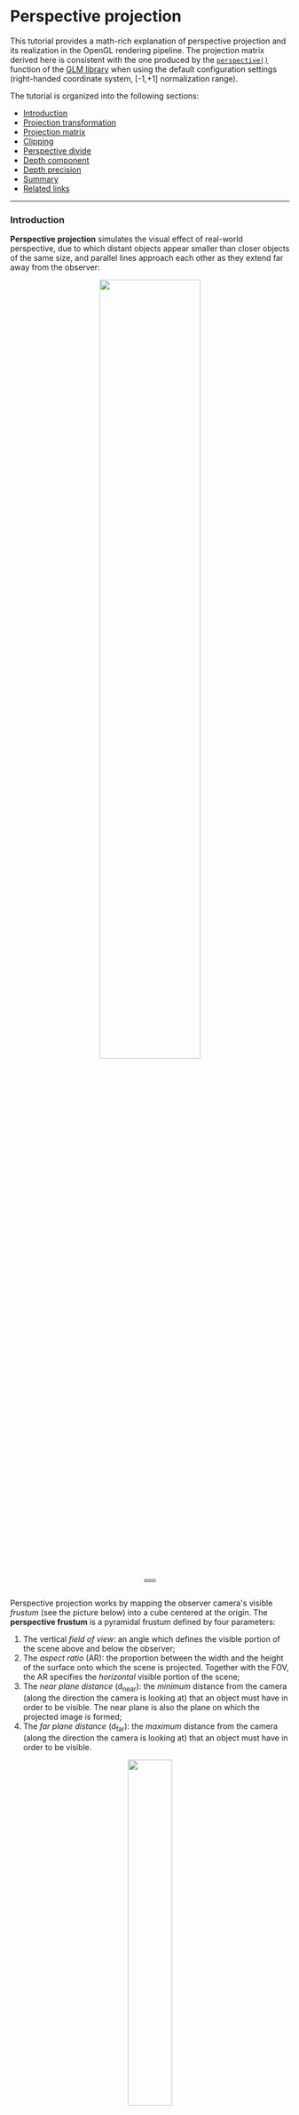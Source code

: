 ﻿# Perspective projection

This tutorial provides a math-rich explanation of perspective projection and its realization in
the OpenGL rendering pipeline.
The projection matrix derived here is consistent with the one produced by the 
[`perspective()`](https://github.com/inviwo/glm/blob/master/glm/ext/matrix_clip_space.inl#L238-L252)
function of the [GLM library](https://github.com/inviwo/glm) when using the default configuration
settings (right-handed coordinate system, [-1,+1] normalization range).

The tutorial is organized into the following sections:

- [Introduction](#Introduction)
- [Projection transformation](#ProjectionTransformation)
- [Projection matrix](#ProjectionMatrix)
- [Clipping](#Clipping)
- [Perspective divide](#PerspectiveDivide)
- [Depth component](#DepthComponent)
- [Depth precision](#DepthPrecision)
- [Summary](#Summary)
- [Related links](#RelatedLinks)

<hr/>

<a name="Introduction"></a>
### Introduction

**Perspective projection** simulates the visual effect of real-world perspective, due to which
distant objects appear smaller than closer objects of the same size, and parallel lines approach
each other as they extend far away from the observer:

<div style="text-align:center; font-size:4pt">
    <img width="60%" src="Images/Photos/Railroad.jpg" />
    <br/>
    <a href="https://fspy.io/basics/">(source)</a>
</div>

<br>

Perspective projection works by mapping the observer camera's visible *frustum* (see the picture
below) into a cube centered at the origin. The **perspective frustum** is a pyramidal frustum
defined by four parameters:

1. The vertical *field of view*: an angle which defines the visible portion of the scene above and
below the observer;
2. The *aspect ratio* (AR): the proportion between the width and the height of the surface onto
which the scene is projected. Together with the FOV, the AR specifies the *horizontal* visible
portion of the scene;
3. The *near plane distance* (d<sub>near</sub>): the *minimum* distance from the camera (along the
direction the camera is looking at) that an object must have in order to be visible. The near plane
is also the plane on which the projected image is formed;
4. The *far plane distance* (d<sub>far</sub>): the *maximum* distance from the camera (along the
direction the camera is looking at) that an object must have in order to be visible.

<div style="text-align:center">
    <img width="40%" src="Images/Diagrams/PerspectiveFrustum.png"/>
</div>

<br>

Points that lie within the perspective frustrum defined above will be projected on the rendering
surface; points that lie outside the frustum will be clipped and not visible.

It is worth stressing that in OpenGL's right-handed coordinate system the camera looks down the
**negative** Z axis. Therefore, the Z coordinate of the near and far planes will be equal to
(respectively) **-d<sub>near</sub>** and **-d<sub>far</sub>** rather than d<sub>near</sub> and
d<sub>far</sub>.

<a name="ProjectionTransformation"></a>
### Projection transformation

In order to accomplish the visual effect of real-world perspective, the X and Y coordinates of a
projected point need to be scaled based on that point's distance from the camera. The following
diagram illustrates the geometric relationship between the Y coordinate y<sub>v</sub> of a 
view-space point **p<sub>v</sub>**=(x<sub>v</sub>,y<sub>v</sub>,z<sub>v</sub>) and the Y coordinate
y<sub>near</sub> of **p<sub>v</sub>**'s projection *on the near plane*, which is the plane on which
the projected image is formed:

<div style="text-align:center">
    <img width="50%" src="Images/Diagrams/PerspectiveY.png"/>
</div>

<br>

Once again, keep in mind that z<sub>v</sub>, the Z coordinate of view-space point
**p<sub>v</sub>**, is a *negative* value. Triangle similarity allows determining the value of
y<sub>near</sub>:

<div style="text-align:center">
    <img width="30%" src="Images/Equations/PerspectiveYNear.png"/>
</div>

<br>

<a name="PositiveZValues"></a>
The expression on the right side of equation (1) is well-defined if and only if z<sub>v</sub> is
different from 0 - notice that positive z<sub>v</sub> coordinates would be projected by (1) to
*negated* values of y<sub>near</sub>, thus forming an upside-down image.

In order for OpenGL to deal with projected coordinates in a way that is independent of the size of
the rendering surface, the value obtained in (1) is **normalized** in such a way that visible
coordinates get mapped to the range [-1,+1].
To perform this normalization we must obtain the minimum and maximum Y coordinates of *visible*
points projected on the near plane.
These values are given by the intersection of the near plane and the angular section defined by the
FOV (denoted as 𝛼 in the picture below):

<div style="text-align:center">
    <img width="50%" src="Images/Diagrams/PerspectiveYNormalization.png"/>
</div>

<br>

The y<sub>max</sub> value can be computed from the FOV and the d<sub>near</sub> distance through
simple trigonometry:

<div style="text-align:center">
    <img width="30%" src="Images/Equations/PerspectiveYMax.png"/>
</div>

<br>

Since the vertical view range is symmetrical, y<sub>min</sub> is equal to -y<sub>max</sub>.
Equations (1) and (2) can be combined to obtain the **normalized device coordinate** (NDC)
y<sub>min</sub>:

<div style="text-align:center">
    <img width="65%" src="Images/Equations/PerspectiveYNdc.png"/>
</div>

<br>

The computation of x<sub>near</sub> is similar to the computation of y<sub>near</sub> in equation
(1), yielding the following result:

<div style="text-align:center">
    <img width="30%" src="Images/Equations/PerspectiveXNear.png"/>
</div>

<br/>

Normalization of the X coordinate slightly differs from normalization of the Y coordinate though,
because the X range is not defined by means of an angular range, but rather through a stretching
factor relative to the Y range - the *aspect ratio* (AR), denoted as 𝜌 in formula (5) below:

<div style="text-align:center">
    <img width="30%" src="Images/Equations/PerspectiveXMax.png"/>
</div>

<br/>

The value of x<sub>ndc</sub> can then be obtained by normalizing x<sub>near</sub> just like we did
for y<sub>ndc</sub> in equation (6):

<div style="text-align:center">
    <img width="65%" src="Images/Equations/PerspectiveXNdc.png"/>
</div>

<br>

<a name="ProjectionMatrix"></a>
### Projection matrix

The transformations in equations (3) and (6) are **non-linear**, and as such they cannot be applied
through multiplication by some matrix P; in particular, there is no way to obtain -z<sub>v</sub> as
a divisor for any arbitrary vector **p<sub>v</sub>** through multiplication by the *same* matrix P.
This is unfortunate, because representing linear transformations as matrices allows for efficient
and convenient processing.

We can, however, define a matrix P that *almost* represents transformations (3) and (6) - ignore
the placeholder question marks for the time being, they will be replaced later on:

<div style="text-align:center">
    <img width="22%" src="Images/Equations/PerspectiveXYMatrix.png"/>
</div>

<br>

If we multiply a view-space point **p<sub>v</sub>** (with a fourth component set to 1 for reasons
that will become apparent later on) by P we will get the right side of equations (3) and (6) for X
and Y coordinates *except* for the division by -z<sub>v</sub> (something we will fix
[in a later section](#PerspectiveDivide)):

<div style="text-align:center">
    <img width="30%" src="Images/Equations/PerspectiveXYClipSpace.png"/>
</div>

<br>

Notice that even though the division by -z<sub>v</sub> was not performed, the value -z<sub>v</sub>
has been stored in the fourth component (w<sub>c</sub>) of the resulting clip-space vector.
Because of this, and because of equations (3) and (6), the following fundamental equivalence holds: 

<div style="text-align:center">
    <img width="35%" src="Images/Equations/PerspectiveNdcClipSpaceRelation.png"/>
</div>

<br>

Vector **p<sub>c</sub>**=(x<sub>c</sub>, y<sub>c</sub>, z<sub>c</sub>, w<sub>c</sub>) is called the
**clip space** projection of **p<sub>v</sub>**.
The reason why it is called *clip* space is that these coordinates are used by the GPU to perform
*clipping*.

<a name="Clipping"></a>
### Clipping

Clipping is the operation that determines which portions of a (projected) primitive lie within the
visible NDC unit cube and which do not, and excludes the latter from rendering.
The picture below illustrates the concept for the XY plane, but it is important to keep in mind
that clipping is performed against a 3D *volume*:

<div style="text-align:center">
    <img width="60%" src="Images/Diagrams/Clipping.png"/>
</div>

<br>

It is interesting to observe that clipping can actually cause *new* primitives to be generated, as
is the case for the triangle near the bottom-right corner of the clipping area in the picture
above.

Clipping is an optimization that can significantly speed up the rendering pipeline, but it is not
*just* an optimization.
[As previously discussed](#PositiveZValues), the transformation realized by projection matrix (7)
will project vertices with positive z<sub>v</sub> coordinates (i.e. vertices lying *behind* the
camera) on the near plane with *mirrored* XY coordinates.
Since we do not want objects behind the camera to be displayed on the the screen - let alone
mirrored -, we need to
prevent such points from being further processed by the rendering pipeline - which is exactly what
clipping is for.

As we can see from equation (8), the *negated* value of z<sub>v</sub> is stored in w<sub>c</sub>,
the W component of clip-space point **p<sub>c</sub>**.
We want to clip points with a positive z<sub>v</sub>, i.e. points with a *negative* w<sub>c</sub>;
and since the projection transformation is not defined for w<sub>c</sub>=0, only points with a
*positive* w<sub>c</sub> clip-space coordinate shall eventually be rendered.

Because we constructed matrix (7) with the intent of mapping visible points to the origin-centered
unit cube *in NDC coordinates*, and because - as shown in equation (9) NDC coordinates are obtained
by dividing clip space coordinates by their w<sub>c</sub> component, the following conditions must
be satisfied in order for a point *not* to be clipped:

<div style="text-align:center">
    <img width="57%" src="Images/Equations/PerspectiveClipConditions.png"/>
</div>

<br>

We can see from equation (10) that the clipping volume for a clip-space point is a cube whose size
is equal to the distance from the camera of the corresponding view-space point.

<a name="PerspectiveDivide"></a>
### Perspective divide

When we introduced clip-space coordinates in equation (8) we mentioned that even though the
division by -z<sub>v</sub> was not performed when multiplying the view-space point
**p<sub>v</sub>** by the projection matrix (7), the value -z<sub>v</sub> happened to be stored in
the fourth component (w<sub>c</sub>) of the clip-space projected vector.
Of course this is not by accident: the value of the third element of the last row of matrix (7) has
been set to -1 precisely for this purpose.

The rationale behind this is that with OpenGL the GPU performs the division by w<sub>c</sub>
*implicitly* whenever the fragment shader is fed with (interpolated) vertex coordinates emitted by
the vertex shader.[<sup>1</sup>](#HomogenousCoordinates)
This implicit division by w<sub>c</sub> is called the **perspective divide** and it is only
performed for vertices that have not been clipped.

When combined with matrix P from (7), the perspective divide completes the transformation of
view-space points into their NDC projection:

<div style="text-align:center">
    <img width="35%" src="Images/Equations/PerspectiveXYNdc.png"/>
</div>

<br>

It is easy to verify that the X and Y components on right side of equation (11) do indeed coincide
with the right sides of equations (3) and (6).

Storing the perspective divisor in the w<sub>c</sub> component is something more than just a
convenient trick for realizing the perspective divide: it is a well-known and elegant way of
generalizing Cartesian coordinates to 
<a href="https://en.wikipedia.org/wiki/Homogeneous_coordinates"><i>homogenous coordinates</i></a>.

Our projection matrix (7) is still incomplete though, and so are (as a consequence) the right sides
of equations (8) and (11): we are missing the matrix coefficients that allow computing the
z<sub>ndc</sub> coordinate, also known as the *depth* component.

</br>

<a name="DepthComponent"></a>
### Depth component

Although the z<sub>ndc</sub> coordinate is not used for rendering purposes (after all, points are
rendered on a 2D surface) it is required for
[Z-buffering and depth testing](https://en.wikipedia.org/wiki/Z-buffering).
The purpose of depth testing is to correctly handle the rendering of overlapping primitives that
get projected onto the same XY coordinates on the screen.

After the clip-space coordinates emitted by the vertex shader have been converted to NDC
coordinates through the perspective divide, and assuming those coordinates fall within the unit
cubical range of visible coordinates, the GPU needs to determine whether or not the corresponding
fragment ought to be rendered on the screen.
To make this decision the GPU keeps track, for every fragment, of the NDC Z coordinate of the last
vertex that was rendered on that fragment.
A special buffer with the same width and height of the screen - the **depth buffer** - is used to
store these coordinate values.
If the vertex to be rendered on a given fragment has an NDC Z coordinate which is greater than the
value stored in the depth buffer for that fragment (meaning that it is farther from the camera than
the vertex that was last rendered on the same fragment), the vertex is discarded and does not get
rendered.<sup>[1](#EarlyDepthTesting)</sup>

To obtain the NDC Z coordinate of a projected point, the placeholder question marks in our
perspective matrix (7) need to be replaced with coefficients that would yield the desired values
of z<sub>ndc</sub> after matrix multiplication and perspective divide.
But what are the desired values of z<sub>ndc</sub>, and how to determine the coefficients that
yield them?

First of all, let's start by giving these coefficients a symbolic name. We will use 𝛾 and 𝛿:

<div style="text-align:center">
    <img width="22%" src="Images/Equations/PerspectiveZMatrix.png"/>
</div>

<br>

The question mark on the right side of equation (8) can now be replaced by an expression in terms
of 𝛾 and 𝛿 to represent the clip space coordinate z<sub>c</sub>:

<div style="text-align:center">
    <img width="30%" src="Images/Equations/PerspectiveParametricZClipSpace.png"/>
</div>

<br>

The corresponding NDC coordinate resulting from the perspective divide is then given by:

<div style="text-align:center">
    <img width="30%" src="Images/Equations/PerspectiveParametricZNdc.png"/>
</div>

<br>

Our goal is to find out the values of 𝛾 and 𝛿 that cause the visible Z portion of the frustum (i.e.
the view-space coordinate range [-d<sub>near</sub>, -d<sub>far</sub>]) to be mapped to the NDC
range [-1,+1]. Doing so amounts to resolving the linear system (15) below, where the notation
z<sub>ndc</sub>(-z<sub>near</sub>) is used to denote the right side of equation (14) with the value
of z<sub>v</sub> replaced by -z<sub>near</sub> (similarly for z<sub>v</sub>=-z<sub>far</sub>):

<div style="text-align:center">
    <img width="33%" src="Images/Equations/PerspectiveZNdcLinearSystem.png"/>
</div>

<br>

To solve system (15) we first simplify the signs in the two equations, then we solve the upper
equation for 𝛾 as a function of 𝛿:

<div style="text-align:center">
    <img width="68%" src="Images/Equations/GammaDeltaDerivation1.png"/>
</div>

<br>

We can then replace the value of 𝛾 from (16) in the lower equation and determine the value of 𝛿 as
in the following derivation:

<div style="text-align:center">
    <img width="73%" src="Images/Equations/GammaDeltaDerivation2.png"/>
</div>

<br>

By replacing the value of 𝛿 from (17) in the upper equation of (16) we can determine the value of
𝛾 as well:

<div style="text-align:center">
    <img width="75%" src="Images/Equations/GammaDeltaDerivation3.png"/>
</div>

<br>

Now that both coefficients 𝛾 and 𝛿 are known we can provide the complete definition of the
parametric projection matrix P introduced in (12):

<div style="text-align:center">
    <img width="32%" src="Images/Equations/PerspectiveProjectionMatrix.png"/>
</div>

<br>

<a name="EarlyDepthTesting"></a>
<div style="font-size:4pt">
<sup>1</sup> On modern GPUs the depth testing can be performed <i>before</i> the fragment shader is
run. This potentially allows skipping time-consuming lightSystem calculations if the GPU can deduce
that the fragment won't eventually be visible due to occlusion by another vertex.
This process is called *early depth testing*.
In order for early depth testing to be possible, the fragment shader shall not modify the NDC Z
coordinate.
</div>

</br>

### Depth precision

It is worth stressing that the mapping of view-space Z coordinates to NDC Z coordinates is *not*
linear: the view-space Z coordinate which lies halfway between -z<sub>near</sub> and 
-z<sub>far</sub> does *not* get mapped to the NDC coordinate 0.
The non-linearity of the mapping stems from the fact that z<sub>ndc</sub> (just like all NDC
coordinates) is *inversely* proportional to z<sub>v</sub>.

The graph below depicts the relationship between a view-space point's distance from the camera
(on the horizontal axis) and its projected z<sub>ndc</sub> (on the vertical axis) when
d<sub>near</sub>=0.3 and d<sub>far</sub>=2.5.

<div style="text-align:center">
    <img width="60%" src="Images/Diagrams/PerspectiveZNdcGraph.png"/>
</div>

<br>

As the diagram shows, the distance range that gets mapped to the z<sub>ndc</sub> range [-1,0] is
significantly narrower than the one that gets mapped to [0,+1] - even more so when the value of
d<sub>far</sub> - d<sub>near</sub> is larger than in the example above, as is usually the case in
video games.
In practice, this means that more floating-point precision is available for the depth value of
objects that are close to the camera than for those that are far away.
This is convenient, because closer objects are generally what the viewer focuses on, and a higher
depth precision helps reducing artifacts and contributes to a more realistic rendering of the most
relevant portions of the scene.

</br>

<a name="Summary"></a>
### Summary

When we multiply a view-space point vector
**p<sub>v</sub>**=(x<sub>v</sub>, y<sub>v</sub>, z<sub>v</sub>, w<sub>v</sub>) by projection matrix
(19) we obtain its *clip space* transformation
**c**=(x<sub>c</sub>, y<sub>c</sub>, z<sub>c</sub>, w<sub>c</sub>):

<div style="text-align:center">
    <img width="43%" src="Images/Equations/PerspectiveClipSpace.png"/>
</div>

<br>

The GPU uses these coordinates to perform clipping. If the vertex coordinates fall within the
clip volume - which is defined as a cube centered at the origin with side length equal to the value
of the clip-space w<sub>c</sub> component, see equation (10) - the perspective divide is performed.
From the perspective divide we obtain the NDC coordinates:

<div style="text-align:center">
    <img width="50%" src="Images/Equations/PerspectiveNdc.png"/>
</div>

<br>

It is not difficult to verify that the z<sub>ndc</sub> component of the resulting vector in
equation (21) above assumes the value -1 when z<sub>v</sub>=-z<sub>near</sub>, and the value +1
when z<sub>v</sub>=-z<sub>far</sub>.

If the Z component of the NDC coordinate obtained from the perspective divide is larger than the
value currently stored in the depth buffer for the target fragment, the vertex is discarded (and if
early depth testing<sup>[1](#EarlyDepthTesting)</sup> is availble, the fragment shader is not run).

After obtaining the NDC coordinates, the rendering pipeline will have to transform them into screen
coordinates.
This transformation consists of a trivial offsetting and scaling operation; however, since it is
not very closely related to the projection process, it will not be discussed here.

<a name="RelatedLinks"></a>
### Related links

- [OpenGL Projection Matrix](http://www.songho.ca/opengl/gl_projectionmatrix.html)
- [The Perspective and Orthographic Projection Matrix](https://www.scratchapixel.com/lessons/3d-basic-rendering/perspective-and-orthographic-projection-matrix/opengl-perspective-projection-matrix)
- [Homogeneous Coordinates](http://www.songho.ca/math/homogeneous/homogeneous.html)